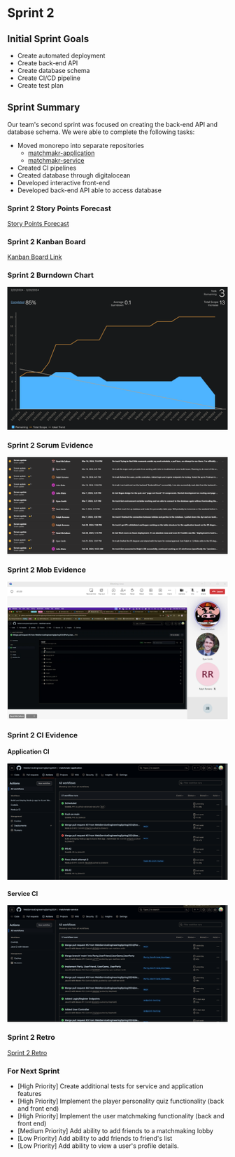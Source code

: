 # Sprint 2
## Initial Sprint Goals
- Create automated deployment
- Create back-end API
- Create database schema
- Create CI/CD pipeline
- Create test plan
 
## Sprint Summary
Our team's second sprint was focused on creating the back-end API and database schema. We were able to complete the following tasks:

- Moved monorepo into separate repositories
  - [matchmakr-application](https://github.com/WebServiceEngineeringSpring2024/matchmakr-application)
  - [matchmakr-service](https://github.com/WebServiceEngineeringSpring2024/matchmakr-service)
- Created CI pipelines
- Created database through digitalocean
- Developed interactive front-end
- Developed back-end API able to access database

### Sprint 2 Story Points Forecast
[Story Points Forecast](Story%20Points%20Forecast%20and%20Rationale%20(Sprint2).MD)

### Sprint 2 Kanban Board
[Kanban Board Link](https://webserviceengineering.visualstudio.com/Web%20Service%20Eng.%20-%20Programming%20Project)

### Sprint 2 Burndown Chart
![Sprint2 Burndown.png](Sprint2%20Burndown.png)

### Sprint 2 Scrum Evidence
![Sprint3 Scrum.png](Sprint2%20Scrum.PNG)

### Sprint 2 Mob Evidence
![Sprint2 MobbedCode.png](Sprint2%20MobbedCode.PNG)

### Sprint 2 CI Evidence

  #### Application CI
  ![application-ci.png](application-ci.PNG)

  #### Service CI
  ![service-ci.png](service-ci.PNG)

### Sprint 2 Retro
[Sprint 2 Retro](Matchmakr%20Sprint%202%20Retro.pdf)

### For Next Sprint
- [High Priority] Create additional tests for service and application features
- [High Priority] Implement the player personality quiz functionality (back and front end)
- [High Priority] Implement the user matchmaking functionality (back and front end)
- [Medium Priority] Add ability to add friends to a matchmaking lobby
- [Low Priority] Add ability to add friends to friend's list
- [Low Priority] Add ability to view a user's profile details.
